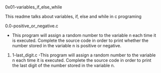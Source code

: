 0x01-variables_if_else_while

This readme talks about variables, if, else and while in c programing

0.0-positive_or_negative.c
- This program will assign a random number to the variable n each time it is executed.
Complete the source code in order to print whether the number stored in the variable n is positive or negative.

1. 1-last_digit.c
-This program will assign a random number to the variable n each time it is executed.
 Complete the source code in order to print the last digit of the number stored in the variable n.

